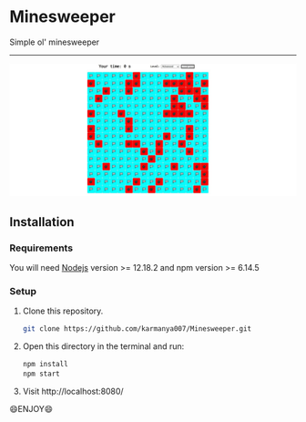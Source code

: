 # Minesweeper

Simple ol' minesweeper

-------

![image](./dist/img/minesweeper.jpg)

Installation
------------

### Requirements

You will need [Nodejs](https://nodejs.org/en/) version >= 12.18.2 and npm version >= 6.14.5

### Setup

1. Clone this repository.

   ```sh
   git clone https://github.com/karmanya007/Minesweeper.git
   ```
2. Open this directory in the terminal and run:

   ```sh
   npm install
   npm start
   ```
3. Visit http://localhost:8080/


:smile:ENJOY:smile:

